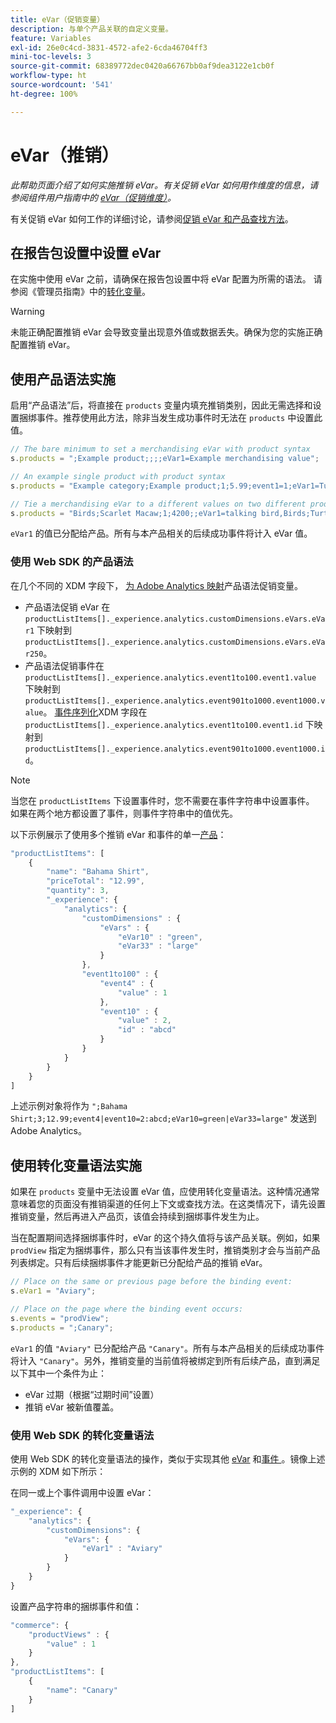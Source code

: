 ```yaml
---
title: eVar（促销变量）
description: 与单个产品关联的自定义变量。
feature: Variables
exl-id: 26e0c4cd-3831-4572-afe2-6cda46704ff3
mini-toc-levels: 3
source-git-commit: 68389772dec0420a66767bb0af9dea3122e1cb0f
workflow-type: ht
source-wordcount: '541'
ht-degree: 100%

---
```


# eVar（推销）

*此帮助页面介绍了如何实施推销 eVar。有关促销 eVar 如何用作维度的信息，请参阅组件用户指南中的 [eVar（促销维度）](/help/components/dimensions/evar-merchandising.md)。*

有关促销 eVar 如何工作的详细讨论，请参阅[促销 eVar 和产品查找方法](https://experienceleague.adobe.com/docs/analytics/admin/admin-tools/conversion-variables/merchandising-evars.html?lang=zh-Hans)。

## 在报告包设置中设置 eVar

在实施中使用 eVar 之前，请确保在报告包设置中将 eVar 配置为所需的语法。 请参阅《管理员指南》中的[转化变量](/help/admin/admin/c-manage-report-suites/c-edit-report-suites/conversion-var-admin/conversion-var-admin.md)。

>[!WARNING]
>
>未能正确配置推销 eVar 会导致变量出现意外值或数据丢失。确保为您的实施正确配置推销 eVar。

## 使用产品语法实施

启用“产品语法”后，将直接在 `products` 变量内填充推销类别，因此无需选择和设置捆绑事件。推荐使用此方法，除非当发生成功事件时无法在 `products` 中设置此值。

```js
// The bare minimum to set a merchandising eVar with product syntax
s.products = ";Example product;;;;eVar1=Example merchandising value";

// An example single product with product syntax
s.products = "Example category;Example product;1;5.99;event1=1;eVar1=Turtles";

// Tie a merchandising eVar to a different values on two different products
s.products = "Birds;Scarlet Macaw;1;4200;;eVar1=talking bird,Birds;Turtle dove;2;550;;eVar1=love birds";
```

`eVar1` 的值已分配给产品。所有与本产品相关的后续成功事件将计入 eVar 值。

### 使用 Web SDK 的产品语法

在几个不同的 XDM 字段下， [为 Adobe Analytics 映射](https://experienceleague.adobe.com/docs/analytics/implementation/aep-edge/variable-mapping.html)产品语法促销变量。

* 产品语法促销 eVar 在 `productListItems[]._experience.analytics.customDimensions.eVars.eVar1` 下映射到 `productListItems[]._experience.analytics.customDimensions.eVars.eVar250`。
* 产品语法促销事件在 `productListItems[]._experience.analytics.event1to100.event1.value` 下映射到 `productListItems[]._experience.analytics.event901to1000.event1000.value`。 [事件序列化](events/event-serialization.md)XDM 字段在 `productListItems[]._experience.analytics.event1to100.event1.id` 下映射到 `productListItems[]._experience.analytics.event901to1000.event1000.id`。

>[!NOTE]
>
>当您在 `productListItems` 下设置事件时，您不需要在事件字符串中设置事件。 如果在两个地方都设置了事件，则事件字符串中的值优先。

以下示例展示了使用多个推销 eVar 和事件的单一[产品](products.md)：

```js
"productListItems": [
    {
        "name": "Bahama Shirt",
        "priceTotal": "12.99",
        "quantity": 3,
        "_experience": {
            "analytics": {
                "customDimensions" : {
                    "eVars" : {
                        "eVar10" : "green",
                        "eVar33" : "large"
                    }
                },
                "event1to100" : {
                    "event4" : {
                        "value" : 1
                    },
                    "event10" : {
                        "value" : 2,
                        "id" : "abcd"
                    }
                }
            }
        }
    }
]
```

上述示例对象将作为 `";Bahama Shirt;3;12.99;event4|event10=2:abcd;eVar10=green|eVar33=large"` 发送到 Adobe Analytics。

## 使用转化变量语法实施

如果在 `products` 变量中无法设置 eVar 值，应使用转化变量语法。这种情况通常意味着您的页面没有推销渠道的任何上下文或查找方法。在这类情况下，请先设置推销变量，然后再进入产品页，该值会持续到捆绑事件发生为止。

当在配置期间选择捆绑事件时，eVar 的这个持久值将与该产品关联。例如，如果 `prodView` 指定为捆绑事件，那么只有当该事件发生时，推销类别才会与当前产品列表绑定。只有后续捆绑事件才能更新已分配给产品的推销 eVar。

```js
// Place on the same or previous page before the binding event:
s.eVar1 = "Aviary";

// Place on the page where the binding event occurs:
s.events = "prodView";
s.products = ";Canary";
```

`eVar1` 的值 `"Aviary"` 已分配给产品 `"Canary"`。所有与本产品相关的后续成功事件将计入 `"Canary"`。另外，推销变量的当前值将被绑定到所有后续产品，直到满足以下其中一个条件为止：

* eVar 过期（根据“过期时间”设置）
* 推销 eVar 被新值覆盖。

### 使用 Web SDK 的转化变量语法

使用 Web SDK 的转化变量语法的操作，类似于实现其他 [eVar](evar.md) 和[事件 ](events/events-overview.md)。镜像上述示例的 XDM 如下所示：

在同一或上个事件调用中设置 eVar：

```js
"_experience": {
    "analytics": {
        "customDimensions": {
            "eVars": {
                "eVar1" : "Aviary"
            }
        }
    }
}
```

设置产品字符串的捆绑事件和值：

```js
"commerce": {
    "productViews" : {
        "value" : 1
    }
},
"productListItems": [
    {
        "name": "Canary"
    }
]
```
